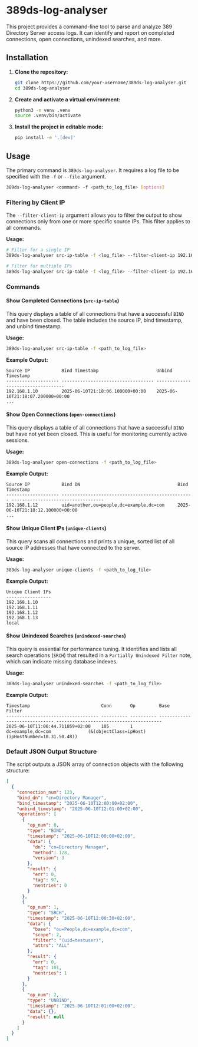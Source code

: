 # 389ds-log-analyser

This project provides a command-line tool to parse and analyze 389 Directory Server access logs. It can identify and report on completed connections, open connections, unindexed searches, and more.

## Installation

1.  **Clone the repository:**
    ```bash
    git clone https://github.com/your-username/389ds-log-analyser.git
    cd 389ds-log-analyser
    ```

2.  **Create and activate a virtual environment:**
    ```bash
    python3 -m venv .venv
    source .venv/bin/activate
    ```

3.  **Install the project in editable mode:**
    ```bash
    pip install -e '.[dev]'
    ```

## Usage

The primary command is `389ds-log-analyser`. It requires a log file to be specified with the `-f` or `--file` argument.

```bash
389ds-log-analyser <command> -f <path_to_log_file> [options]
```

### Filtering by Client IP

The `--filter-client-ip` argument allows you to filter the output to show connections only from one or more specific source IPs. This filter applies to all commands.

**Usage:**
```bash
# Filter for a single IP
389ds-log-analyser src-ip-table -f <log_file> --filter-client-ip 192.168.1.10

# Filter for multiple IPs
389ds-log-analyser src-ip-table -f <log_file> --filter-client-ip 192.168.1.10 192.168.1.11
```

### Commands


#### Show Completed Connections (`src-ip-table`)

This query displays a table of all connections that have a successful `BIND` and have been closed. The table includes the source IP, bind timestamp, and unbind timestamp.

**Usage:**
```bash
389ds-log-analyser src-ip-table -f <path_to_log_file>
```

**Example Output:**
```
Source IP            Bind Timestamp                      Unbind Timestamp
-------------------- ----------------------------------- -----------------------------------
192.168.1.10         2025-06-10T21:18:06.100000+00:00    2025-06-10T21:18:07.200000+00:00
... 
```

#### Show Open Connections (`open-connections`)

This query displays a table of all connections that have a successful `BIND` but have not yet been closed. This is useful for monitoring currently active sessions.

**Usage:**
```bash
389ds-log-analyser open-connections -f <path_to_log_file>
```

**Example Output:**
```
Source IP            Bind DN                                     Bind Timestamp
-------------------- -------------------------------------------------- -----------------------------------
192.168.1.12         uid=another,ou=people,dc=example,dc=com     2025-06-10T21:18:12.100000+00:00
... 
```

#### Show Unique Client IPs (`unique-clients`)

This query scans all connections and prints a unique, sorted list of all source IP addresses that have connected to the server.

**Usage:**
```bash
389ds-log-analyser unique-clients -f <path_to_log_file>
```

**Example Output:**
```
Unique Client IPs
-----------------
192.168.1.10
192.168.1.11
192.168.1.12
192.168.1.13
local
```

#### Show Unindexed Searches (`unindexed-searches`)

This query is essential for performance tuning. It identifies and lists all search operations (`SRCH`) that resulted in a `Partially Unindexed Filter` note, which can indicate missing database indexes.

**Usage:**
```bash
389ds-log-analyser unindexed-searches -f <path_to_log_file>
```

**Example Output:**
```
Timestamp                           Conn       Op         Base                           Filter
----------------------------------- ---------- ---------- ------------------------------ ----------------------------------------
2025-06-10T11:06:44.711859+02:00    105        1          dc=example,dc=com              (&(objectClass=ipHost)(ipHostNumber=10.31.50.48))
```

### Default JSON Output Structure

The script outputs a JSON array of connection objects with the following structure:

```json
[
  {
    "connection_num": 123,
    "bind_dn": "cn=Directory Manager",
    "bind_timestamp": "2025-06-10T12:00:00+02:00",
    "unbind_timestamp": "2025-06-10T12:01:00+02:00",
    "operations": [
      {
        "op_num": 0,
        "type": "BIND",
        "timestamp": "2025-06-10T12:00:00+02:00",
        "data": {
          "dn": "cn=Directory Manager",
          "method": 128,
          "version": 3
        },
        "result": {
          "err": 0,
          "tag": 97,
          "nentries": 0
        }
      },
      {
        "op_num": 1,
        "type": "SRCH",
        "timestamp": "2025-06-10T12:00:30+02:00",
        "data": {
          "base": "ou=People,dc=example,dc=com",
          "scope": 2,
          "filter": "(uid=testuser)",
          "attrs": "ALL"
        },
        "result": {
          "err": 0,
          "tag": 101,
          "nentries": 1
        }
      },
      {
        "op_num": 2,
        "type": "UNBIND",
        "timestamp": "2025-06-10T12:01:00+02:00",
        "data": {},
        "result": null
      }
    ]
  }
]
```

